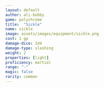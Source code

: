```yaml
---
layout: default
author: ali-bobby
game: polychrome
title:  "Sickle"
name: sickle
image: assets/images/equipment/sickle.png
cost: 1 gp
damage-dice: 1d4
damage-type: slashing
weight: 2
properties: [light]
proficiency: martial
range: "-"
magic: false
rarity: common
---
```

